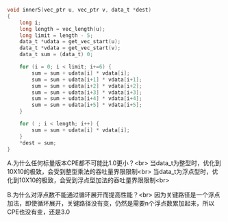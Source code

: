 ```c
void inner5(vec_ptr u, vec_ptr v, data_t *dest)
{
    long i;
    long length = vec_length(u);
    long limit = length - 5;
    data_t *udata = get_vec_start(u);
    data_t *vdata = get_vec_start(v);
    data_t sum = (data_t) 0;

    for (i = 0; i < limit; i+=6) {
        sum = sum + udata[i] * vdata[i];
        sum = sum + udata[i+1] * vdata[i+1];
        sum = sum + udata[i+2] * vdata[i+2];
        sum = sum + udata[i+3] * vdata[i+3];
        sum = sum + udata[i+4] * vdata[i+4];
        sum = sum + udata[i+5] * vdata[i+5];
    }

    for ( ; i < length; i++) {
        sum = sum + udata[i] * vdata[i];
    }
    *dest = sum;
}
```

A.为什么任何标量版本CPE都不可能比1.0更小？<br\>
当data_t为整型时，优化到10X10的极致，会受到整型乘法的吞吐量界限限制<br\>
当data_t为浮点型时，优化到10X10的极致，会受到浮点型加法的吞吐量界限限制<br\>

B.为什么对浮点数不能通过循环展开而提高性能？<br\>
因为关键路径是一个浮点加法，即使循环展开，关键路径没有变，仍然是需要n个浮点数累加起来，所以CPE也没有变，还是3.0